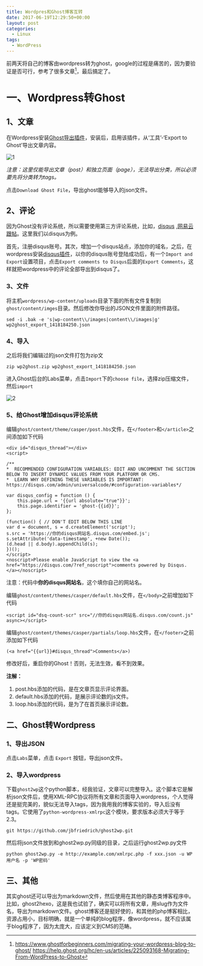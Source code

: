 ```yaml
---
title: Wordpres和Ghost博客互转
date: 2017-06-19T12:29:50+00:00
layout: post
categories:
  - Linux
tags:
  - WordPress
---
```

前两天将自己的博客由wordpress转为ghost，google的过程是痛苦的，因为要验证是否可行，参考了很多文章[^1]，最后搞定了。

# 一、Wordpress转Ghost

## 1、文章

在Wordpress安装[Ghost导出插件](https://wordpress.org/plugins/ghost/)，安装后，启用该插件，从‘工具’-‘Export to Ghost’导出文章内容。

![1](https://www.ghostforbeginners.com/content/images/2013/10/Ghost-Import-1.png)

_注意：这里仅能导出文章（post）和独立页面（page），无法导出分类，所以必须要先将分类转为tags。_

点击`Download Ghost File`，导出ghost能够导入的json文件。

<!--more-->

## 2、评论

因为Ghost没有评论系统，所以需要使用第三方评论系统，比如，[disqus](https://www.disqus.com) ,[网易云跟帖](https://gentie.163.com/)。这里我们以disqus为例。

首先，注册disqus账号。其次，增加一个disqus站点，添加你的域名，之后，在wordpress安装[disqus插件](https://wordpress.org/plugins/disqus-comment-system/)，以你的disqus账号登陆成功后，有一个`Import and Export`设置项目，点击`Export comments to Disqus`后面的`Export Comments`，这样就把wordpress中的评论全部导出到disqus了。


### 3、文件

将主机`wordpress/wp-content/uploads`目录下面的所有文件复制到`ghost/content/imges`目录。然后修改你导出的JSON文件里面的附件路径。

```
sed -i .bak -e 's|wp-content\\/images|content\\/images|g' wp2ghost_export_1418184250.json
```

### 4、导入

之后将我们编辑过的json文件打包为zip文

```
zip wp2ghost.zip wp2ghost_export_1418184250.json
```

进入Ghost后台的Labs菜单，点击`Import`下的`choose file`，选择zip压缩文件，然后`import`

![2](http://help.ghost.org/hc/en-us/article_attachments/212833487/import-into-ghost.png)

### 5、给Ghost增加disqus评论系统

编辑`ghost/content/theme/casper/post.hbs`文件，在`</footer>`和`</article>`之间添加如下代码

```
<div id="disqus_thread"></div>
<script>

/**
*  RECOMMENDED CONFIGURATION VARIABLES: EDIT AND UNCOMMENT THE SECTION BELOW TO INSERT DYNAMIC VALUES FROM YOUR PLATFORM OR CMS.
*  LEARN WHY DEFINING THESE VARIABLES IS IMPORTANT: https://disqus.com/admin/universalcode/#configuration-variables*/

var disqus_config = function () {
    this.page.url = '{{url absolute="true"}}';
    this.page.identifier = 'ghost-{{id}}';
};

(function() { // DON'T EDIT BELOW THIS LINE
var d = document, s = d.createElement('script');
s.src = 'https://你的disqus网站名.disqus.com/embed.js';
s.setAttribute('data-timestamp', +new Date());
(d.head || d.body).appendChild(s);
})();
</script>
<noscript>Please enable JavaScript to view the <a href="https://disqus.com/?ref_noscript">comments powered by Disqus.</a></noscript>
```

注意：代码中**你的disqus网站名**，这个填你自己的网站名。

编辑`ghost/content/themes/casper/default.hbs`文件，在`</body>`之前增加如下代码

```
<script id="dsq-count-scr" src="//你的disqus网站名.disqus.com/count.js" async></script>
```

编辑`ghost/content/themes/casper/partials/loop.hbs`文件，在`</footer>`之前添加如下代码

```
(<a href="{{url}}#disqus_thread">Comments</a>)
```

修改好后，重启你的Ghost！否则，无法生效，看不到效果。

**注解：**

1. post.hbs添加的代码，是在文章页显示评论界面。
1. default.hbs添加的代码，是展示评论数的js文件。
1. loop.hbs添加的代码，是为了在首页展示评论数。

## 二、Ghost转Wordpress

### 1、导出JSON

点击`Labs`菜单，点击 `Export` 按钮，导出json文件。

### 2、导入wordpress

下载`ghost2wp`这个python脚本，经我验证，文章可以完整导入。这个脚本它是解析json文件后，使用XML-RPC协议将所有文章和页面导入wordpress，个人觉得还是挺完美的，貌似无法导入tags，因为我用我的博客实验的，导入后没有tags。它使用了`python-wordpress-xmlrpc`这个模块，要求版本必须大于等于2.3。

```
git https://github.com/jbfriedrich/ghost2wp.git
```

然后将json文件放到和ghost2wp.py同级的目录，之后运行ghost2wp.py文件

```
python ghost2wp.py -e http://example.com/xmlrpc.php -f xxx.json -u WP用户名 -p 'WP密码'
```

## 三、其他

其实ghost还可以导出为markdown文件，然后使用在其他的静态类博客程序中。比如，ghost2hexo，这是我也试验了，确实可以将所有文章，用slug作为文件名，导出为markdown文件。ghost博客还是挺好使的，和其他的php博客相比，资源占用小，目标明确，就是一个单纯的blog程序，像wordpress，就不应该属于blog程序了，因为太庞大，应该定义到CMS的范畴。


[^1]: <https://www.ghostforbeginners.com/migrating-your-wordpress-blog-to-ghost/> https://help.ghost.org/hc/en-us/articles/225093168-Migrating-From-WordPress-to-Ghost


